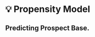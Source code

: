 # 💡 Propensity Model
Predicting Prospect Base.
---------------------
<p align="center">
  <img width="300" height="300" src="https://github.com/rjrockzz/propensity-model/blob/master/static/assets/img/pipeline2.png>
</p><br><br>
